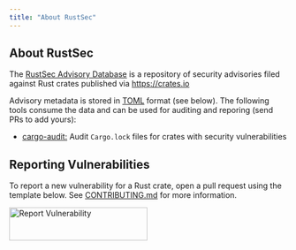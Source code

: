 ```yaml
---
title: "About RustSec"
---
```


## About RustSec

The [RustSec Advisory Database] is a repository of security advisories filed
against Rust crates published via <https://crates.io>

Advisory metadata is stored in [TOML] format (see below). The following tools
consume the data and can be used for auditing and reporing (send PRs to add yours):

* [cargo-audit:] Audit `Cargo.lock` files for crates with security vulnerabilities

[RustSec Advisory Database]: https://github.com/RustSec/advisory-db
[TOML]: https://github.com/toml-lang/toml
[cargo-audit:]: https://github.com/RustSec/cargo-audit

## Reporting Vulnerabilities

To report a new vulnerability for a Rust crate, open a pull request using the
template below. See [CONTRIBUTING.md] for more information.

<a href="https://github.com/RustSec/advisory-db/blob/master/CONTRIBUTING.md">
  <img alt="Report Vulnerability" width="250px" height="60px" src="https://rustsec.org/assets/img/report-vuln-button.svg">
</a>

[CONTRIBUTING.md]: https://github.com/RustSec/advisory-db/blob/master/CONTRIBUTING.md

